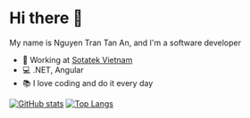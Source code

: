# Hi there :wave:
My name is Nguyen Tran Tan An, and I'm a software developer
- :briefcase: Working at [Sotatek Vietnam]([https://www.pentalog.com](https://www.sotatek.com/))
- :computer: .NET, Angular
- :books: I love coding and do it every day

[![GitHub stats](https://github-readme-stats.vercel.app/api?username=spicy-tomato&count_private=true&line_height=28&show_icons=true&card_width=10&theme=tokyonight)](https://github.com/anuraghazra/github-readme-stats)
[![Top Langs](https://github-readme-stats.vercel.app/api/top-langs/?username=spicy-tomato&hide_title=true&layout=compact&langs_count=10&hide=hack)](https://github.com/anuraghazra/github-readme-stats)
<!--[![Wakatime stats](https://github-readme-stats.vercel.app/api/wakatime?username=annguyen_it&langs_count=5&hide=json)](https://github.com/anuraghazra/github-readme-stats) -->
